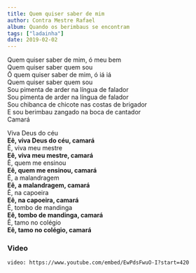 ```yaml
---
title: Quem quiser saber de mim
author: Contra Mestre Rafael
album: Quando os berimbaus se encontram
tags: ["ladainha"]
date: 2019-02-02
---
```


Quem quiser saber de mim, ó meu bem  
Quem quiser saber quem sou  
Ô quem quiser saber de mim, ó iá iá  
Quem quiser saber quem sou  
Sou pimenta de arder na língua de falador  
Sou pimenta de arder na língua de falador  
Sou chibanca de chicote nas costas de brigador  
E sou berimbau zangado na boca de cantador  
Camará

Viva Deus do céu  
**Eê, viva Deus do céu, camará**  
Ê, viva meu mestre  
**Eê, viva meu mestre, camará**  
Ê, quem me ensinou  
**Eê, quem me ensinou, camará**  
Ê, a malandragem  
**Eê, a malandragem, camará**  
Ê, na capoeira  
**Eê, na capoeira, camará**  
Ê, tombo de mandinga  
**Eê, tombo de mandinga, camará**  
Ê, tamo no colégio  
**Eê, tamo no colégio, camará**

### Video

`video: https://www.youtube.com/embed/EwPdsFwuO-I?start=420`
